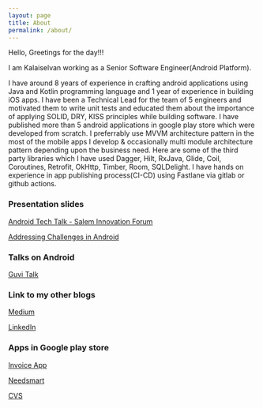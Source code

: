 ```yaml
---
layout: page
title: About
permalink: /about/
---
```


Hello, Greetings for the day!!! 

I am Kalaiselvan working as a Senior Software Engineer(Android Platform). 

I have around 8 years of experience in crafting android applications using Java and Kotlin programming language 
and 1 year of experience in building iOS apps. I have been a Technical Lead for the team of 5 engineers 
and motivated them to write unit tests and educated them about the importance of applying SOLID, DRY, KISS principles while building software. I have published more than 5 android applications in google play store which were developed from scratch. I preferrably use MVVM architecture pattern in the most of the mobile apps I develop & occasionally multi module architecture pattern depending upon the business need. Here are some of the third party libraries which I have used 
Dagger, Hilt, RxJava, Glide, Coil, Coroutines, Retrofit, OkHttp, Timber, Room, SQLDelight. I have hands on experience in app publishing process(CI-CD) using Fastlane via gitlab or github actions.

### Presentation slides

[Android Tech Talk - Salem Innovation Forum](https://www.slideshare.net/KalaiselvanC3/android-tech-talk-innovation)

[Addressing Challenges in Android](https://www.slideshare.net/KalaiselvanC3/android-challenges-guvi-webinar-talk)


### Talks on Android

[Guvi Talk](https://www.youtube.com/watch?v=qpykGWBUYys&list=PL_9uM5be2ampwmkKdL7xVzzOTroWP2jc4&index=23)


### Link to my other blogs

[Medium](https://medium.com/@kalaiselvan369)

[LinkedIn](https://www.linkedin.com/in/kalaiselvan-coumararadjou-b3b6a162/)


### Apps in Google play store

[Invoice App](https://play.google.com/store/apps/details?id=com.invoicegeneratorapp.android)

[Needsmart](https://play.google.com/store/apps/details?id=com.fidisys.needsmart.customer)

[CVS](https://play.google.com/store/apps/details?id=com.cvs.launchers.cvs&hl=en&gl=US)
